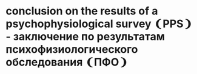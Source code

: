 # conclusion on the results of a psychophysiological survey ❨PPS❩ - заключение по результатам психофизиологического обследования ❨ПФО❩
